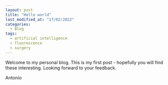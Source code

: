 ```yaml
---
layout: post
title: "Hello world" 
last_modified_at: "17/02/2022"
categories:
  - Blog
tags:
  - artificial intelligence
  - fluorescence
  - surgery
---
```

Welcome to my personal blog. This is my first post - hopefully you will find these interesting. Looking forward to your feedback.

Antonio